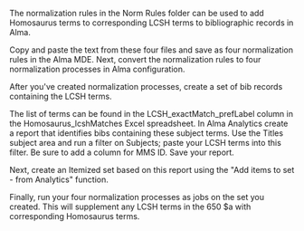 The normalization rules in the Norm Rules folder can be used to add Homosaurus terms to corresponding LCSH terms to bibliographic records in Alma.

Copy and paste the text from these four files and save as four normalization rules in the Alma MDE. Next, convert the normalization rules to four normalization processes in Alma configuration.

After you've created normalization processes, create a set of bib records containing the LCSH terms. 

The list of terms can be found in the LCSH_exactMatch_prefLabel column in the Homosaurus_lcshMatches Excel spreadsheet. In Alma Analytics create a report that identifies bibs containing these subject terms. Use the Titles subject area and run a filter on Subjects; paste your LCSH terms into this filter. Be sure to add a column for MMS ID. Save your report.

Next, create an Itemized set based on this report using the "Add items to set - from Analytics" function.

Finally, run your four normalization processes as jobs on the set you created. This will supplement any LCSH terms in the 650 $a with corresponding Homosaurus terms.
